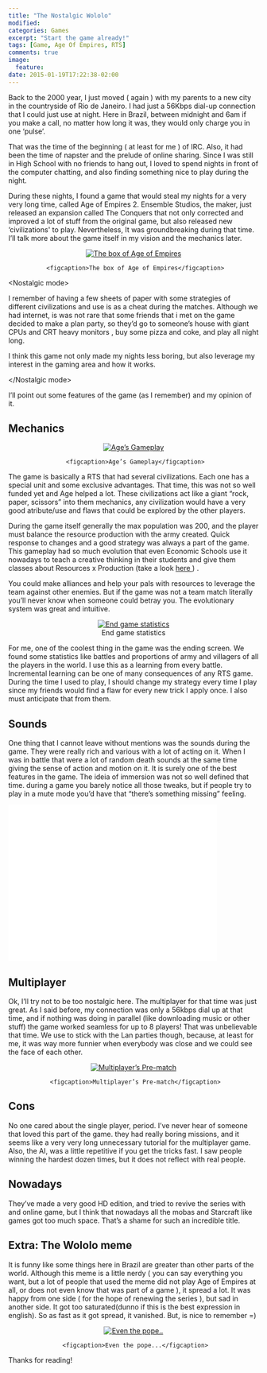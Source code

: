 ```yaml
---
title: "The Nostalgic Wololo"
modified:
categories: Games
excerpt: "Start the game already!"
tags: [Game, Age Of Empires, RTS]
comments: true
image:
  feature:
date: 2015-01-19T17:22:38-02:00
---
```


Back to the 2000 year, I just moved ( again ) with my parents to a new city in the countryside of Rio de Janeiro. I had just a 56Kbps dial-up connection that I could just use at night. Here in Brazil, between midnight and 6am if you make a call, no matter how long it was, they would only charge you in one ‘pulse’.

That was the time of the beginning ( at least for me ) of IRC. Also, it had been the time of napster and the prelude of online sharing. Since I was still in High School with no friends to hang out, I loved to spend nights in front of the computer chatting, and also finding something nice to play during the night.

During these nights, I found a game that would steal my nights for a very very long time, called Age of Empires 2. Ensemble Studios, the maker, just released an expansion called The Conquers that not only corrected and improved a lot of stuff from the original game, but also released new ‘civilizations' to play. Nevertheless, It was groundbreaking during that time. I’ll talk more about the game itself in my vision and the mechanics later.

<div align="center">
<figure>
     <a href="/assets/old_images/age00.png"><img src="/assets/old_images/age00.png" alt="The box of Age of Empires" align="middle"></a>
 
     <figcaption>The box of Age of Empires</figcaption>
</figure>
</div>

&lt;Nostalgic mode&gt;

I remember of having a few sheets of paper with some strategies of different civilizations  and use is as a cheat during the matches. Although we had internet, is was not rare that some friends that i met on the game decided to make a plan party, so they’d go to someone’s house with giant CPUs and CRT heavy monitors , buy some pizza and coke, and play all night long.

I think this game not only made my nights less boring, but also leverage my interest in the gaming area and how it works.

&lt;/Nostalgic mode&gt;

I’ll point out some features of the game (as I remember) and my opinion of it.

## Mechanics

<div align="center">
<figure>
     <a href="/assets/old_images/age01.jpg"><img src="/assets/old_images/age01.jpg" alt="Age’s Gameplay" align="middle"></a>
 
     <figcaption>Age’s Gameplay</figcaption>
</figure>
</div>


The game is basically a RTS that had several civilizations. Each one has a special unit and some exclusive advantages. That time, this was not so well funded yet and Age helped a lot. These civilizations act like a giant “rock, paper, scissors” into them mechanics, any civilization would have a very good atribute/use and flaws that could be explored by the other players.

During the game itself generally the max population was 200, and the player must balance the resource production with the army created. Quick response to changes and a good strategy was always a part of the game. This gameplay had so much evolution that even Economic Schools use it nowadays to teach a creative thinking in their students and give them classes about Resources x Production (take a look <a href="http://www.coursehero.org/course/starcraft-theory-and-strategy"> here </a>) .

You could make alliances and help your pals with resources to leverage the team against other enemies. But if the game was not a team match literally you’ll never know when someone could betray you. The evolutionary system was great and intuitive.

<div align="center">
<figure>
     <a href="/assets/old_images/age02.jpg"><img src="/assets/old_images/age02.jpg" alt="End game statistics" align="middle"></a> 
     <figcaption>End game statistics</figcaption>
</figure>
</div>

For me, one of the coolest thing in the game was the ending screen. We found some statistics like battles and proportions of army and villagers of all the players in the world. I use this as a learning from every battle. Incremental learning can be one of many consequences of any RTS game. During the time I used to play, I should change my strategy every time I play since my friends would find a flaw for every new trick I apply once. I also must anticipate that from them.

## Sounds

One thing that I cannot leave without mentions was the sounds during the game. They were really rich and various with a lot of acting on it. When I was in battle that were a lot of random death sounds at the same time giving the sense of action and motion on it. It is surely one of the best features in the game. The ideia of immersion was not so well defined that time. during a game you barely notice all those tweaks, but if people try to play in a mute mode you’d have that “there’s something missing” feeling.

<iframe width="420" height="315" src="//www.youtube.com/embed/2oTUvjgvVWE" frameborder="0" allowfullscreen>
</iframe>

## Multiplayer

Ok, I’ll try not to be too nostalgic here. The multiplayer for that time was just great. As I said before, my connection was only a 56kbps dial up at that time, and if nothing was doing in parallel (like downloading music or other stuff) the game worked seamless for up to 8 players! That was unbelievable that time. We use to stick with the Lan parties though, because, at least for me, it was way more funnier when everybody was close and we could see the face of each other.

<div align="center">
<figure>
     <a href="/assets/old_images/age03.png"><img src="/assets/old_images/age03.png" alt="Multiplayer’s Pre-match" align="middle"></a>
 
     <figcaption>Multiplayer’s Pre-match</figcaption>
</figure>
</div>


## Cons

No one cared about the single player, period. I’ve never hear of someone that loved this part of the game. they had really boring missions, and it seems like a very very long unnecessary tutorial for the multiplayer game. Also, the AI, was a little repetitive if you get the tricks fast. I saw people winning the hardest dozen times, but it does not reflect with real people.

## Nowadays

They’ve made a very good HD edition, and tried to revive the series with and online game, but I think that nowadays all the mobas and Starcraft like games got too much space. That’s a shame for such an incredible title.

## Extra: The Wololo meme

It is funny like some things here in Brazil are greater than other parts of the world. Although this meme is a little nerdy ( you can say everything you want, but a lot of people that used the meme did not play Age of Empires at all, or does not even know that was part of a game ), it spread a lot. It was happy from one side ( for the hope of renewing the series ), but sad in another side. It got too saturated(dunno if this is the best expression in english). So as fast as it got spread, it vanished. But, is nice to remember =)

<div align="center">
<figure>
     <a href="/assets/old_images/ageWololo.jpg"><img src="/assets/old_images/ageWololo.jpg" alt="Even the pope.." align="middle"></a>
 
     <figcaption>Even the pope...</figcaption>
</figure>
</div>


Thanks for reading!